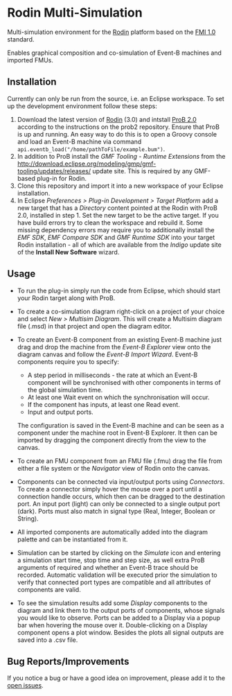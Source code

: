 Rodin Multi-Simulation
======================

Multi-simulation environment for the [Rodin](http://sourceforge.net/projects/rodin-b-sharp/) platform based on the [FMI 1.0](https://www.fmi-standard.org) standard.

Enables graphical composition and co-simulation of Event-B machines and imported FMUs.

Installation
------------
Currently can only be run from the source, i.e. an Eclipse workspace. To set up the development environment follow these steps:

1. Download the latest version of [Rodin](http://sourceforge.net/projects/rodin-b-sharp/) (3.0) and intstall [ProB 2.0](https://github.com/bendisposto/prob2) according to the instructions on the prob2 repository. Ensure that ProB is up and running. An easy way to do this is to open a Groovy console and load an Event-B machine via command `api.eventb_load("/home/pathToFile/example.bum")`.
2. In addition to ProB install the *GMF Tooling - Runtime Extensions* from the http://download.eclipse.org/modeling/gmp/gmf-tooling/updates/releases/ update site. This is required by any GMF-based plug-in for Rodin.
3. Clone this repository and import it into a new workspace of your Eclipse installation.
4. In Eclipse *Preferences > Plug-in Development > Target Platform* add a new target that has a *Directory* content pointed at the Rodin with ProB 2.0, installed in step 1. Set the new target to be the active target. If you have build errors try to clean the workspace and rebuild it. Some missing dependency errors may require you to additionally install the *EMF SDK*, *EMF Compare SDK* and *GMF Runtime SDK* into your target Rodin installation - all of which are available from the *Indigo* update site of the **Install New Software** wizard.

Usage
-----
* To run the plug-in simply run the code from Eclipse, which should start your Rodin target along with ProB.
* To create a co-simulation diagram right-click on a project of your choice and select *New > Multisim Diagram*. This will create a Multisim diagram file (.msd) in that project and open the diagram editor.
* To create an Event-B component from an existing Event-B machine just drag and drop the machine from the *Event-B Explorer* view onto the diagram canvas and follow the *Event-B Import Wizard*. Event-B components require you to specify:
  *  A step period in milliseconds - the rate at which an Event-B component will be synchronised with other components in terms of the global simulation time.
  *  At least one Wait event on which the synchronisation will occur.
  *  If the component has inputs, at least one Read event.
  *  Input and output ports.
  
  The configuration is saved in the Event-B machine and can be seen as a component under the machine root in Event-B Explorer. It then can be imported by dragging the component directly from the view to the canvas.
* To create an FMU component from an FMU file (.fmu) drag the file from either a file system or the *Navigator* view of Rodin onto the canvas.
* Components can be connected via input/output ports using *Connectors*. To create a connector simply hover the mouse over a port until a connection handle occurs, which then can be dragged to the destination port. An input port (light) can only be connected to a single output port (dark). Ports must also match in signal type (Real, Integer, Boolean or String).
* All imported components are automatically added into the diagram palette and can be instantiated from it.
* Simulation can be started by clicking on the *Simulate* icon and entering a simulation start time, stop time and step size, as well extra ProB arguments of required and whether an Event-B trace should be recorded. Automatic validation will be executed prior the simulation to verify that connected port types are compatible and all attributes of components are valid.
* To see the simulation results add some *Display* components to the diagram and link them to the output ports of components, whose signals you would like to observe. Ports can be added to a Display via a popup bar when hovering the mouse over it. Double-clicking on a Display component opens a plot window. Besides the plots all signal outputs are saved into a .csv file.

Bug Reports/Improvements
------------------------
If you notice a bug or have a good idea on improvement, please add it to the [open issues](https://github.com/snursmumrik/rms2/issues?state=open).
